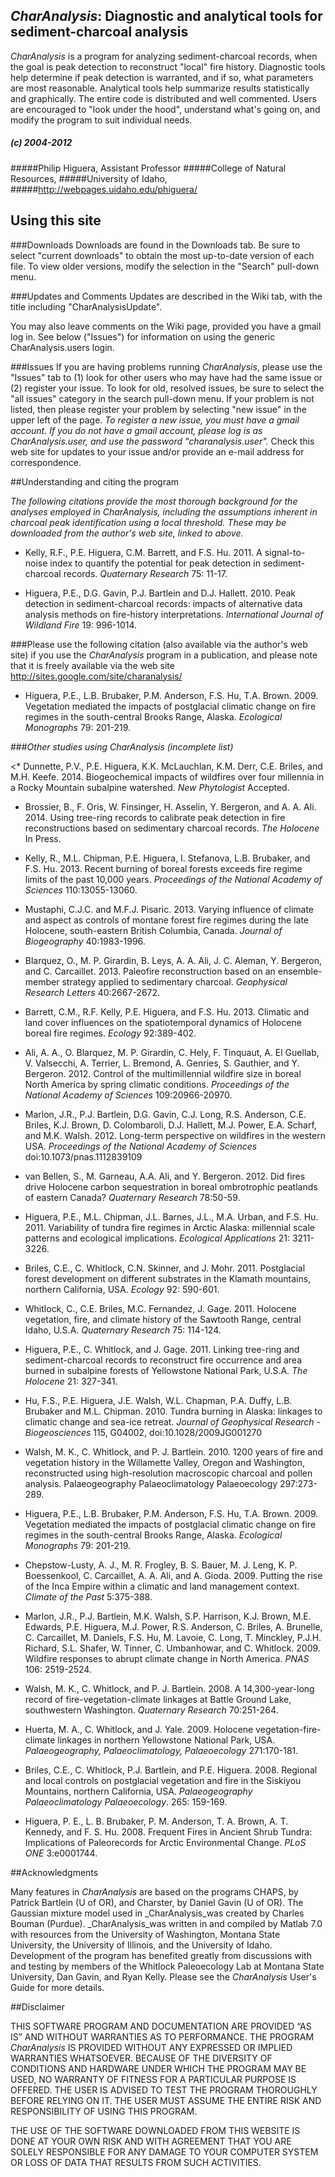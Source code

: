## _CharAnalysis_: Diagnostic and analytical tools for sediment-charcoal analysis

_CharAnalysis_ is a program for analyzing sediment-charcoal records, when the goal is peak detection to reconstruct "local" fire history. Diagnostic tools help determine if peak detection is warranted, and if so, what parameters are most reasonable. Analytical tools help summarize results statistically and graphically. The entire code is distributed and well commented. Users are encouraged to "look under the hood", understand what's going on, and modify the program to suit individual needs.

##### (c) 2004-2012

#####Philip Higuera, Assistant Professor
#####College of Natural Resources,
#####University of Idaho, 
#####http://webpages.uidaho.edu/phiguera/ 

## Using this site 
###Downloads
Downloads are found in the Downloads tab. Be sure to select "current downloads" to obtain the most up-to-date version of each file. To view older versions, modify the selection in the "Search" pull-down menu.

###Updates and Comments
Updates are described in the Wiki tab, with the title including "CharAnalysisUpdate".

You may also leave comments on the Wiki page, provided you have a gmail log in. See below ("Issues") for information on using the generic CharAnalysis.users login.

###Issues
If you are having problems running _CharAnalysis_, please use the "Issues" tab to (1) look for other users who may have had the same issue or (2) register your issue. To look for old, resolved issues, be sure to select the "all issues" category in the search pull-down menu. If your problem is not listed, then please register your problem by selecting "new issue" in the upper left of the page. _To register a new issue, you must have a gmail account. If you do not have a gmail account, please log is as CharAnalysis.user, and use the password "charanalysis.user"._ Check this web site for updates to your issue and/or provide an e-mail address for correspondence.


##Understanding and citing the program

*The following citations provide the most thorough background for the analyses employed in _CharAnalysis_, including the assumptions inherent in charcoal peak identification using a local threshold. These may be downloaded from the author's web site, linked to above.*

* Kelly, R.F., P.E. Higuera, C.M. Barrett, and F.S. Hu. 2011. A signal-to-noise index to quantify the potential for peak detection in sediment-charcoal records. _Quaternary Research_ 75: 11-17.

* Higuera, P.E., D.G. Gavin, P.J. Bartlein and D.J. Hallett. 2010. Peak detection in sediment-charcoal records: impacts of alternative data analysis methods on fire-history interpretations. _International Journal of Wildland Fire_ 19: 996-1014. 

###Please use the following citation (also available via the author's web site) if you use the _CharAnalysis_ program in a publication, and please note that it is freely available via the web site http://sites.google.com/site/charanalysis/ 

* Higuera, P.E., L.B. Brubaker, P.M. Anderson, F.S. Hu, T.A. Brown. 2009. Vegetation mediated the impacts of postglacial climatic change on fire regimes in the south-central Brooks  Range, Alaska. _Ecological Monographs_ 79: 201-219. 


###*Other studies using _CharAnalysis_ (incomplete list)*

<* Dunnette, P.V., P.E. Higuera, K.K. McLauchlan, K.M. Derr, C.E. Briles, and M.H. Keefe. 2014. Biogeochemical impacts of wildfires over four millennia in a Rocky Mountain subalpine watershed. _New Phytologist_ Accepted.

* Brossier, B., F. Oris, W. Finsinger, H. Asselin, Y. Bergeron, and A. A. Ali. 2014. Using tree-ring records to calibrate peak detection in fire reconstructions based on sedimentary charcoal records. _The Holocene_ In Press.

* Kelly, R., M.L. Chipman, P.E. Higuera, I. Stefanova, L.B. Brubaker, and F.S. Hu. 2013. Recent burning of boreal forests exceeds fire regime limits of the past 10,000 years. _Proceedings of the National Academy of Sciences_ 110:13055-13060.

* Mustaphi, C.J.C. and M.F.J. Pisaric. 2013. Varying influence of climate and aspect as controls of montane forest fire regimes during the late Holocene, south-eastern British Columbia, Canada. _Journal of Biogeography_ 40:1983-1996.

* Blarquez, O., M. P. Girardin, B. Leys, A. A. Ali, J. C. Aleman, Y. Bergeron, and C. Carcaillet. 2013. Paleofire reconstruction based on an ensemble-member strategy applied to sedimentary charcoal. _Geophysical Research Letters_ 40:2667-2672.

* Barrett, C.M., R.F. Kelly, P.E. Higuera, and F.S. Hu. 2013. Climatic and land cover influences on the spatiotemporal dynamics of Holocene boreal fire regimes. _Ecology_ 92:389-402.

* Ali, A. A., O. Blarquez, M. P. Girardin, C. Hely, F. Tinquaut, A. El Guellab, V. Valsecchi, A. Terrier, L. Bremond, A. Genries, S. Gauthier, and Y. Bergeron. 2012. Control of the multimillennial wildfire size in boreal North America by spring climatic conditions. _Proceedings of the National Academy of Sciences_ 109:20966-20970.

* Marlon, J.R., P.J. Bartlein, D.G. Gavin, C.J. Long, R.S. Anderson, C.E. Briles, K.J. Brown, D. Colombaroli, D.J. Hallett, M.J. Power, E.A. Scharf, and M.K. Walsh. 2012. Long-term perspective on wildfires in the western USA. _Proceedings of the National Academy of Sciences_ doi:10.1073/pnas.1112839109 

* van Bellen, S., M. Garneau, A.A. Ali, and Y. Bergeron. 2012. Did fires drive Holocene carbon sequestration in boreal ombrotrophic peatlands of eastern Canada? _Quaternary Research_ 78:50-59.

* Higuera, P.E., M.L. Chipman, J.L. Barnes, J.L., M.A. Urban, and F.S. Hu. 2011. Variability of tundra fire regimes in Arctic Alaska: millennial scale patterns and ecological implications. _Ecological Applications_ 21: 3211-3226.
     
* Briles, C.E., C. Whitlock, C.N. Skinner, and J. Mohr. 2011. Postglacial forest development on different substrates in the Klamath mountains, northern California, USA. _Ecology_ 92: 590-601. 
     
* Whitlock, C., C.E. Briles, M.C. Fernandez, J. Gage. 2011. Holocene vegetation, fire, and climate history of the Sawtooth Range, central Idaho, U.S.A. _Quaternary Research_ 75: 114-124.
     
* Higuera, P.E., C. Whitlock, and J. Gage. 2011. Linking tree-ring and sediment-charcoal records to reconstruct fire occurrence and area burned in subalpine forests of Yellowstone National Park, U.S.A. _The Holocene_ 21: 327-341. 

* Hu, F.S., P.E. Higuera, J.E. Walsh, W.L. Chapman, P.A. Duffy, L.B. Brubaker and M.L. Chipman. 2010. Tundra burning in Alaska: linkages to climatic change and sea-ice retreat. _Journal of Geophysical Research - Biogeosciences_ 115, G04002, doi:10.1028/2009JG001270

* Walsh, M. K., C. Whitlock, and P. J. Bartlein. 2010. 1200 years of fire and vegetation history in the Willamette Valley, Oregon and Washington, reconstructed using high-resolution macroscopic charcoal and pollen analysis. Palaeogeography Palaeoclimatology Palaeoecology 297:273-289.

* Higuera, P.E., L.B. Brubaker, P.M. Anderson, F.S. Hu, T.A. Brown. 2009. Vegetation mediated the impacts of postglacial climatic change on fire regimes in the south-central Brooks  Range, Alaska. _Ecological Monographs_ 79: 201-219. 

* Chepstow-Lusty, A. J., M. R. Frogley, B. S. Bauer, M. J. Leng, K. P. Boessenkool, C. Carcaillet, A. A. Ali, and A. Gioda. 2009. Putting the rise of the Inca Empire within a climatic and land management context. _Climate of the Past_ 5:375-388.

* Marlon, J.R., P.J. Bartlein, M.K. Walsh, S.P. Harrison, K.J. Brown, M.E. Edwards, P.E. Higuera, M.J. Power, R.S. Anderson, C. Briles, A. Brunelle, C. Carcaillet, M. Daniels, F.S. Hu, M. Lavoie, C. Long, T. Minckley, P.J.H. Richard, S.L. Shafer, W. Tinner, C. Umbanhowar, and C. Whitlock. 2009. Wildfire responses to abrupt climate change in North America. _PNAS_ 106: 2519-2524. 

* Walsh, M. K., C. Whitlock, and P. J. Bartlein. 2008. A 14,300-year-long record of fire-vegetation-climate linkages at Battle Ground Lake, southwestern Washington. _Quaternary Research_ 70:251-264.

* Huerta, M. A., C. Whitlock, and J. Yale. 2009. Holocene vegetation-fire-climate linkages in northern Yellowstone National Park, USA. _Palaeogeography, Palaeoclimatology, Palaeoecology_ 271:170-181.

* Briles, C.E., C. Whitlock, P.J. Bartlein, and P.E. Higuera. 2008. Regional and local controls on postglacial vegetation and fire in the Siskiyou Mountains, northern California, USA. _Palaeogeography Palaeoclimatology Palaeoecology_. 265: 159-169. 

* Higuera, P. E., L. B. Brubaker, P. M. Anderson, T. A. Brown, A. T. Kennedy, and F. S. Hu. 2008. Frequent Fires in Ancient Shrub Tundra: Implications of Paleorecords for Arctic Environmental Change. _PLoS ONE_ 3:e0001744.


##Acknowledgments

Many features in _CharAnalysis_ are based on the programs CHAPS, by Patrick Bartlein (U of OR), and Charster, by Daniel Gavin (U of OR). The Gaussian mixture model used in _CharAnalysis_was created by Charles Bouman (Purdue). _CharAnalysis_was written in and compiled by Matlab 7.0 with resources from the University of Washington, Montana State University, the University of Illinois, and the University of Idaho. Development of the program has benefited greatly from discussions with and testing by members of the Whitlock Paleoecology Lab at Montana State University, Dan Gavin, and Ryan Kelly. Please see the _CharAnalysis_ User's Guide for more details.


##Disclaimer

THIS SOFTWARE PROGRAM AND DOCUMENTATION ARE PROVIDED “AS IS” AND WITHOUT WARRANTIES AS TO
PERFORMANCE. THE PROGRAM _CharAnalysis_ IS PROVIDED WITHOUT ANY EXPRESSED OR IMPLIED WARRANTIES WHATSOEVER. BECAUSE OF THE DIVERSITY OF CONDITIONS AND HARDWARE UNDER WHICH THE PROGRAM MAY BE USED, NO WARRANTY OF FITNESS FOR A PARTICULAR PURPOSE IS OFFERED. THE USER IS ADVISED TO TEST THE PROGRAM THOROUGHLY BEFORE RELYING ON IT. THE USER MUST ASSUME THE ENTIRE RISK AND RESPONSIBILITY OF USING THIS PROGRAM.

THE USE OF THE SOFTWARE DOWNLOADED FROM THIS WEBSITE IS DONE AT YOUR OWN RISK AND WITH AGREEMENT THAT YOU ARE SOLELY RESPONSIBLE FOR ANY DAMAGE TO YOUR COMPUTER SYSTEM OR LOSS OF DATA THAT RESULTS FROM SUCH ACTIVITIES.
